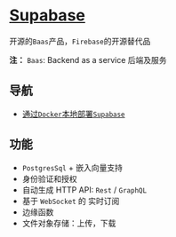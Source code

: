 # [Supabase](https://github.com/supabase/supabase)

开源的`Baas`产品，`Firebase`的开源替代品

**注：** `Baas`: Backend as a service 后端及服务

## 导航

+ [通过`Docker`本地部署`Supabase`](./01_local_deploy.md)

## 功能

+ `PostgresSql` + 嵌入向量支持
+ 身份验证和授权
+ 自动生成 HTTP API: `Rest` / `GraphQL`
+ 基于 `WebSocket` 的 实时订阅
+ 边缘函数
+ 文件对象存储：上传，下载 

